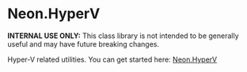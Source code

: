 ﻿Neon.HyperV
===========

**INTERNAL USE ONLY:** This class library is not intended to be generally useful and may have future breaking changes.

Hyper-V related utilities.  You can get started here: [Neon.HyperV](https://sdk.neonforge.com/N_Neon_HyperV.htm)
